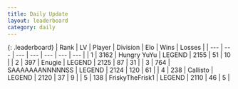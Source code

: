 ```yaml
---
title: Daily Update
layout: leaderboard
category: daily
---
```


{: .leaderboard}
| Rank | LV | Player | Division | Elo | Wins | Losses |
| --- | --- | --- | --- | --- | --- | --- |
| <span data-change="0">1</span> | 3162 | <span title="ID: 164871">Hungry YuYu</span> | LEGEND | <span data-change="13">2155</span> | <span data-change="2">51</span> | <span data-change="0">10</span> |
| <span data-change="2">2</span> | 397 | <span title="ID: 623502">Enugie</span> | LEGEND | <span data-change="18">2125</span> | <span data-change="3">87</span> | <span data-change="0">31</span> |
| <span data-change="-1">3</span> | 764 | <span title="ID: 174294">SAAAAAAANNNNNSS</span> | LEGEND | <span data-change="0">2124</span> | <span data-change="5">120</span> | <span data-change="2">61</span> |
| <span data-change="-1">4</span> | 238 | <span title="ID: 619928">Callisto</span> | LEGEND | <span data-change="0">2120</span> | <span data-change="0">37</span> | <span data-change="0">9</span> |
| <span data-change="0">5</span> | 138 | <span title="ID: 196788">FriskyTheFrisk1</span> | LEGEND | <span data-change="9">2110</span> | <span data-change="3">46</span> | <span data-change="1">5</span> |